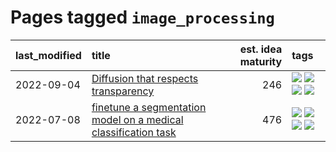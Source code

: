 # Pages tagged `image_processing`

|last_modified|title|est. idea maturity|tags
|:---|:---|---:|:---|
|2022-09-04|[Diffusion that respects transparency](../diffusion-that-respects-transparency.md)|246|[![](https://img.shields.io/badge/tag-completed-5d9a82)](../tags/completed.md) [![](https://img.shields.io/badge/tag-diffusion-d46ff4)](../tags/diffusion.md) [![](https://img.shields.io/badge/tag-image_processing-faa2fc)](../tags/image_processing.md) [![](https://img.shields.io/badge/tag-transparency-35d2ce)](../tags/transparency.md)|
|2022-07-08|[finetune a segmentation model on a medical classification task](../finetune_a_segmentation_model_on_a_medical_classification_task.md)|476|[![](https://img.shields.io/badge/tag-experimental-6a156e)](../tags/experimental.md) [![](https://img.shields.io/badge/tag-image_processing-faa2fc)](../tags/image_processing.md) [![](https://img.shields.io/badge/tag-medical_image_analysis-1ee399)](../tags/medical_image_analysis.md) [![](https://img.shields.io/badge/tag-tooling-4aea2)](../tags/tooling.md)|